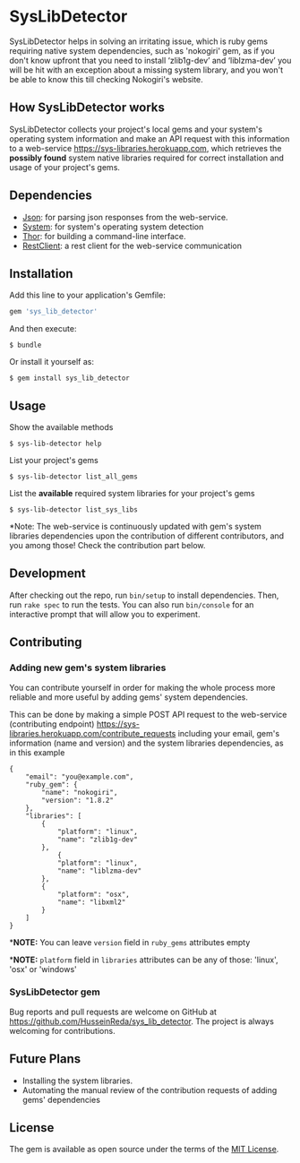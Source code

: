 # SysLibDetector

SysLibDetector helps in solving an irritating issue, which is ruby gems requiring native system dependencies, such as 'nokogiri' gem, as if you don't know upfront that you need to install ‘zlib1g-dev’ and ‘liblzma-dev’ you will be hit with an exception about a missing system library, and you won't be able to know this till checking Nokogiri's website.

## How SysLibDetector works

SysLibDetector collects your project's local gems and your system's operating system information and make an API request with this information to a web-service https://sys-libraries.herokuapp.com, which retrieves the **possibly found** system native libraries required for correct installation and usage of your project's gems.

## Dependencies

* [Json](https://rubygems.org/gems/json): for parsing json responses from the web-service.
* [System](https://rubygems.org/gems/system): for system's operating system detection
* [Thor](https://rubygems.org/gems/thor): for building a command-line interface.
* [RestClient](https://rubygems.org/gems/rest-client): a rest client for the web-service communication

## Installation

Add this line to your application's Gemfile:

```ruby
gem 'sys_lib_detector'
```

And then execute:

    $ bundle

Or install it yourself as:

    $ gem install sys_lib_detector

## Usage

Show the available methods

    $ sys-lib-detector help
    
List your project's gems

    $ sys-lib-detector list_all_gems

List the **available** required system libraries for your project's gems

    $ sys-lib-detector list_sys_libs

*Note: The web-service is continuously updated with gem's system libraries dependencies upon the contribution of different contributors, and you among those! Check the contribution part below.

## Development

After checking out the repo, run `bin/setup` to install dependencies. Then, run `rake spec` to run the tests. You can also run `bin/console` for an interactive prompt that will allow you to experiment.

## Contributing

### Adding new gem's system libraries

You can contribute yourself in order for making the whole process more reliable and more useful by adding gems' system dependencies.

This can be done by making a simple POST API request to the web-service (contributing endpoint) https://sys-libraries.herokuapp.com/contribute_requests including your email, gem's information (name and version) and the system libraries dependencies, as in this example
```
{
	"email": "you@example.com",
	"ruby_gem": {
		"name": "nokogiri",
		"version": "1.8.2"
	},
	"libraries": [
		{
			"platform": "linux",
			"name": "zlib1g-dev"
		},
        	{
			"platform": "linux",
			"name": "liblzma-dev"
		},
		{
			"platform": "osx",
			"name": "libxml2"
		}
	]
}
```
***NOTE:** You can leave `version` field in `ruby_gems` attributes empty

***NOTE:** `platform` field in `libraries` attributes can be any of those: 'linux', 'osx' or 'windows'

### SysLibDetector gem
Bug reports and pull requests are welcome on GitHub at https://github.com/HusseinReda/sys_lib_detector.
The project is always welcoming for contributions.

## Future Plans

* Installing the system libraries.
* Automating the manual review of the contribution requests of adding gems' dependencies

## License

The gem is available as open source under the terms of the [MIT License](https://opensource.org/licenses/MIT).

